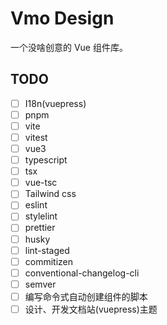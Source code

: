 # Vmo Design

一个没啥创意的 Vue 组件库。

## TODO

- [ ] I18n(vuepress)
- [ ] pnpm
- [ ] vite
- [ ] vitest
- [ ] vue3
- [ ] typescript
- [ ] tsx
- [ ] vue-tsc
- [ ] Tailwind css
- [ ] eslint
- [ ] stylelint
- [ ] prettier
- [ ] husky
- [ ] lint-staged
- [ ] commitizen
- [ ] conventional-changelog-cli
- [ ] semver
- [ ] 编写命令式自动创建组件的脚本
- [ ] 设计、开发文档站(vuepress)主题
